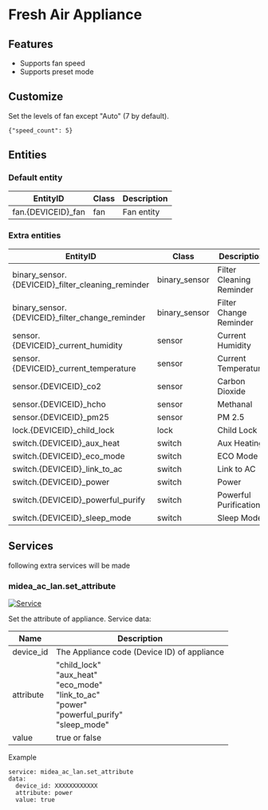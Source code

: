 # Fresh Air Appliance
## Features
- Supports fan speed
- Supports preset mode

## Customize

Set the levels of fan except "Auto" (7 by default).

```
{"speed_count": 5}
```

## Entities
### Default entity
EntityID | Class | Description
--- | --- | ---
fan.{DEVICEID}_fan | fan | Fan entity

### Extra entities

EntityID | Class | Description
--- | --- | ---
binary_sensor.{DEVICEID}_filter_cleaning_reminder | binary_sensor | Filter Cleaning Reminder
binary_sensor.{DEVICEID}_filter_change_reminder | binary_sensor | Filter Change Reminder
sensor.{DEVICEID}_current_humidity | sensor | Current Humidity
sensor.{DEVICEID}_current_temperature | sensor | Current Temperature
sensor.{DEVICEID}_co2 | sensor | Carbon Dioxide
sensor.{DEVICEID}_hcho | sensor | Methanal
sensor.{DEVICEID}_pm25 | sensor | PM 2.5
lock.{DEVICEID}_child_lock | lock | Child Lock
switch.{DEVICEID}_aux_heat | switch | Aux Heating
switch.{DEVICEID}_eco_mode | switch | ECO Mode
switch.{DEVICEID}_link_to_ac | switch | Link to AC
switch.{DEVICEID}_power | switch | Power
switch.{DEVICEID}_powerful_purify | switch | Powerful Purification
switch.{DEVICEID}_sleep_mode | switch | Sleep Mode




## Services
following extra services will be made

### midea_ac_lan.set_attribute

[![Service](https://my.home-assistant.io/badges/developer_call_service.svg)](https://my.home-assistant.io/redirect/developer_call_service/?service=midea_ac_lan.set_attribute)

Set the attribute of appliance. Service data:

Name | Description
--- | ---
device_id | The Appliance code (Device ID) of appliance
attribute | "child_lock"<br/>"aux_heat"<br/>"eco_mode"<br/>"link_to_ac"<br/>"power"<br/>"powerful_purify"<br/>"sleep_mode"
value | true or false


Example
```
service: midea_ac_lan.set_attribute
data:
  device_id: XXXXXXXXXXXX
  attribute: power
  value: true
```
